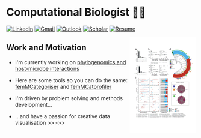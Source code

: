 # Computational Biologist :floppy_disk::microscope:	

[![Linkedin](https://img.shields.io/badge/-LinkedIn-blue?style=flat&logo=Linkedin&logoColor=white)](https://www.linkedin.com/in/matthew-robert-hayward-53369824/) [![Gmail](https://img.shields.io/badge/-Gmail-c14438?style=flat&logo=Gmail&logoColor=white)](mailto:matthew.hayward1986@gmail.com) [![Outlook](https://img.shields.io/badge/-Outlook-0078D4?style=flat&logo=Microsoft-Outlook&logoColor=white)](mailto:mhayward2@mgh.harvard.edu) [![Scholar](https://img.shields.io/badge/Google-Scholar-yellow)](https://scholar.google.com/citations?user=fQ7R-x8AAAAJ&hl=en) [![Resume](https://img.shields.io/badge/current-resume-lightgrey)](https://drive.google.com/file/d/1aQ_JZXgAn4t8lAh7t3Vd2SMWLHaUA5qr/view?usp=sharing)

<img width="35%" align="right" alt="Github" src="https://github.com/mattHay/mattHay/blob/main/pics.gif" />

## Work and Motivation

- I'm currently working on [<ins>phylogenomics and host-microbe interactions</ins>](https://github.com/mattHay/FGT_phylogenomics)

- Here are some tools so you can do the same: [<ins>femMCategoriser</ins>](https://github.com/mattHay/femMCategoriser) and [<ins>femMCatprofiler</ins>](https://github.com/mattHay/femMCatprofiler)

- I'm driven by problem solving and methods development...

- ...and have a passion for creative data visualisation     >>>>>

